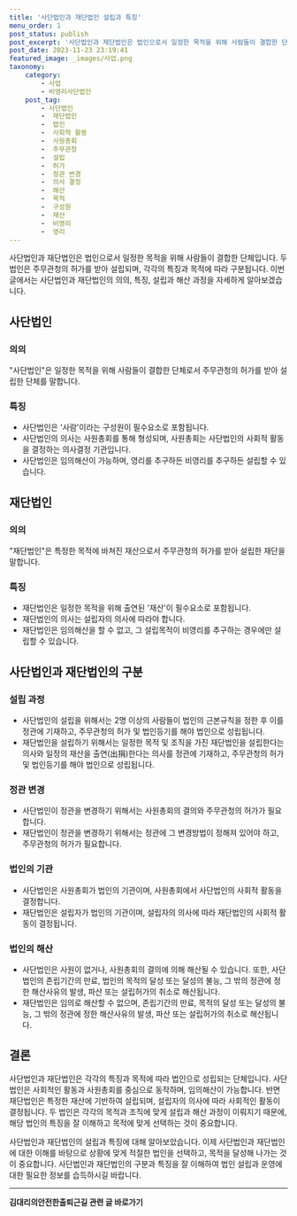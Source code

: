 ```yaml
---
title: '사단법인과 재단법인 설립과 특징'
menu_order: 1
post_status: publish
post_excerpt: '사단법인과 재단법인은 법인으로서 일정한 목적을 위해 사람들이 결합한 단체입니다. 두 법인은 주무관청의 허가를 받아 설립되며, 각각의 특징과 목적에 따라 구분됩니다. 이번 글에서는 사단법인과 재단법인의 의의, 특징, 설립과 해산 과정을 자세하게 알아보겠습니다.'
post_date: 2023-11-23 23:19:41
featured_image: _images/사업.png
taxonomy:
    category:
        - 사업
        - 비영리사단법인
    post_tag:
        - 사단법인
        -  재단법인
        -  법인
        -  사회적 활동
        -  사원총회
        -  주무관청
        -  설립
        -  허가
        -  정관 변경
        -  의사 결정
        -  해산
        -  목적
        -  구성원
        -  재산
        -  비영리
        -  영리
---
```



사단법인과 재단법인은 법인으로서 일정한 목적을 위해 사람들이 결합한 단체입니다. 두 법인은 주무관청의 허가를 받아 설립되며, 각각의 특징과 목적에 따라 구분됩니다. 이번 글에서는 사단법인과 재단법인의 의의, 특징, 설립과 해산 과정을 자세하게 알아보겠습니다.

## 사단법인
### 의의
"사단법인"은 일정한 목적을 위해 사람들이 결합한 단체로서 주무관청의 허가를 받아 설립한 단체를 말합니다.

### 특징
- 사단법인은 '사람'이라는 구성원이 필수요소로 포함됩니다.
- 사단법인의 의사는 사원총회를 통해 형성되며, 사원총회는 사단법인의 사회적 활동을 결정하는 의사결정 기관입니다.
- 사단법인은 임의해산이 가능하며, 영리를 추구하든 비영리를 추구하든 설립할 수 있습니다.

## 재단법인
### 의의
"재단법인"은 특정한 목적에 바쳐진 재산으로서 주무관청의 허가를 받아 설립한 재단을 말합니다.

### 특징
- 재단법인은 일정한 목적을 위해 출연된 '재산'이 필수요소로 포함됩니다.
- 재단법인의 의사는 설립자의 의사에 따라야 합니다.
- 재단법인은 임의해산을 할 수 없고, 그 설립목적이 비영리를 추구하는 경우에만 설립할 수 있습니다.

## 사단법인과 재단법인의 구분
### 설립 과정
- 사단법인의 설립을 위해서는 2명 이상의 사람들이 법인의 근본규칙을 정한 후 이를 정관에 기재하고, 주무관청의 허가 및 법인등기를 해야 법인으로 성립됩니다.
- 재단법인을 설립하기 위해서는 일정한 목적 및 조직을 가진 재단법인을 설립한다는 의사와 일정의 재산을 출연(出捐)한다는 의사를 정관에 기재하고, 주무관청의 허가 및 법인등기를 해야 법인으로 성립됩니다.

### 정관 변경
- 사단법인이 정관을 변경하기 위해서는 사원총회의 결의와 주무관청의 허가가 필요합니다.
- 재단법인이 정관을 변경하기 위해서는 정관에 그 변경방법이 정해져 있어야 하고, 주무관청의 허가가 필요합니다.

### 법인의 기관
- 사단법인은 사원총회가 법인의 기관이며, 사원총회에서 사단법인의 사회적 활동을 결정합니다.
- 재단법인은 설립자가 법인의 기관이며, 설립자의 의사에 따라 재단법인의 사회적 활동이 결정됩니다.

### 법인의 해산
- 사단법인은 사원이 없거나, 사원총회의 결의에 의해 해산될 수 있습니다. 또한, 사단법인의 존립기간의 만료, 법인의 목적의 달성 또는 달성의 불능, 그 밖의 정관에 정한 해산사유의 발생, 파산 또는 설립허가의 취소로 해산됩니다.
- 재단법인은 임의로 해산할 수 없으며, 존립기간의 만료, 목적의 달성 또는 달성의 불능, 그 밖의 정관에 정한 해산사유의 발생, 파산 또는 설립허가의 취소로 해산됩니다.

## 결론
사단법인과 재단법인은 각각의 특징과 목적에 따라 법인으로 성립되는 단체입니다. 사단법인은 사회적인 활동과 사원총회를 중심으로 동작하며, 임의해산이 가능합니다. 반면 재단법인은 특정한 재산에 기반하여 설립되며, 설립자의 의사에 따라 사회적인 활동이 결정됩니다. 두 법인은 각각의 목적과 조직에 맞게 설립과 해산 과정이 이뤄지기 때문에, 해당 법인의 특징을 잘 이해하고 목적에 맞게 선택하는 것이 중요합니다.

사단법인과 재단법인의 설립과 특징에 대해 알아보았습니다. 이제 사단법인과 재단법인에 대한 이해를 바탕으로 상황에 맞게 적절한 법인을 선택하고, 목적을 달성해 나가는 것이 중요합니다. 사단법인과 재단법인의 구분과 특징을 잘 이해하여 법인 설립과 운영에 대한 필요한 정보를 습득하시길 바랍니다.
<!-- wp:separator -->
<hr class="wp-block-separator has-alpha-channel-opacity"/>
<!-- /wp:separator -->

<!-- wp:group {"backgroundColor":"base","layout":{"type":"constrained"}} -->
<div class="wp-block-group has-base-background-color has-background"><!-- wp:paragraph {"align":"center","fontSize":"medium"} -->
<p class="has-text-align-center has-large-font-size"><strong>김대리의안전한출퇴근길 관련 글 바로가기</strong></p>
<!-- /wp:paragraph -->


<!-- wp:latest-posts
{"categories":[{"id":1794,"count":19,"description":"","link":"https://uknowlaw.com/category/%ea%b9%80%eb%8c%80%eb%a6%ac%ec%9d%98%ec%95%88%ec%a0%84%ed%95%9c%ec%b6%9c%ed%87%b4%ea%b7%bc%ea%b8%b8/","name":"김대리의안전한출퇴근길","slug":"김대리의안전한출퇴근길","taxonomy":"category","parent":0,"meta":[],"_links":{"self":[{"href":"https://uknowlaw.com/wp-json/wp/v2/categories/1794"}],"collection":[{"href":"https://uknowlaw.com/wp-json/wp/v2/categories"}],"about":[{"href":"https://uknowlaw.com/wp-json/wp/v2/taxonomies/category"}],"wp:post_type":[{"href":"https://uknowlaw.com/wp-json/wp/v2/posts?categories=1794"}],"curies":[{"name":"wp","href":"https://api.w.org/{rel}","templated":true}]}}],"postsToShow":100,"excerptLength":28,"postLayout":"grid","columns":2,"featuredImageAlign":"left","featuredImageSizeSlug":"large","fontSize":"small"} /--></div>
<!-- /wp:group -->